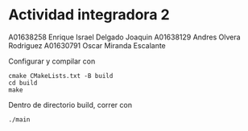 # Actividad integradora 2

A01638258 Enrique Israel Delgado Joaquin
A01638129 Andres Olvera Rodriguez
A01630791 Oscar Miranda Escalante

Configurar y compilar con
```
cmake CMakeLists.txt -B build  
cd build
make
```

Dentro de directorio build, correr con
```
./main
```

